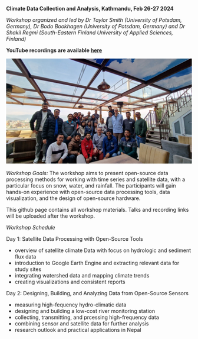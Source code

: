 **Climate Data Collection and Analysis, Kathmandu, Feb 26-27 2024**

*Workshop organized and led by Dr Taylor Smith (University of Potsdam, Germany), Dr Bodo Bookhagen (University of Potsdam, Germany) and Dr Shakil Regmi (South-Eastern Finland University of Applied Sciences, Finland)*

**YouTube recordings are available [here](https://www.youtube.com/playlist?list=PLf4x2rqfvPEPDQ--Cozr9OMLE71Hb9cD5)**

![Group Photo 26-Feb-2024](Exercises/Images/Group_photo_lr.jpg)

*Workshop Goals:* The workshop aims to present open-source data processing methods for working with time series and satellite data, with a particular focus on snow, water, and rainfall. The participants will gain hands-on experience with open-source data processing tools, data visualization, and the design of open-source hardware.

This github page contains all workshop materials. Talks and recording links will be uploaded after the workshop.

*Workshop Schedule*

Day 1: Satellite Data Processing with Open-Source Tools
 - overview of satellite climate Data with focus on hydrologic and sediment flux data
 - introduction to Google Earth Engine and extracting relevant data for study sites
 - integrating watershed data and mapping climate trends
 - creating visualizations and consistent reports

Day 2: Designing, Building, and Analyzing Data from Open-Source Sensors
 - measuring high-fequency hydro-climatic data
 - designing and building a low-cost river monitoring station 
 - collecting, transmitting, and prcessing high-frequency data
 - combining sensor and satellite data for further analysis 
 - research outlook and practical applications in Nepal
